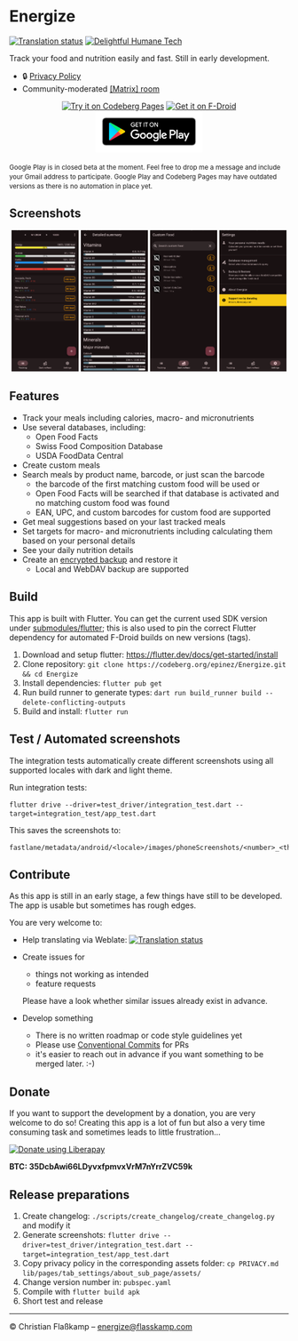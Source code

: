 # Energize

[![Translation status](https://hosted.weblate.org/widgets/energize/-/energize/svg-badge.svg)](https://hosted.weblate.org/engage/energize/) [![Delightful Humane Tech](https://codeberg.org/teaserbot-labs/delightful-humane-design/raw/branch/main/humane-tech-badge.svg)](https://codeberg.org/teaserbot-labs/delightful-humane-design)

Track your food and nutrition easily and fast. Still in early development.

  - 🔒 [Privacy Policy](PRIVACY.md)
  - Community-moderated [[Matrix] room](https://matrix.to/#/%23energize:matrix.org)

<p align="center">
  <a href="https://epinez.codeberg.page/projects/energize/index.html"><img src="https://codeberg.org/epinez/pages/raw/branch/main/try_on_codeberg_pages.png" alt="Try it on Codeberg Pages" height="75"></a>
  <a href="https://f-droid.org/packages/com.flasskamp.energize"><img src="https://fdroid.gitlab.io/artwork/badge/get-it-on.png" alt="Get it on F-Droid" height="75"></a>
  <a href="https://play.google.com/store/apps/details?id=com.flasskamp.energize"><img src="./docs/google-play-badge.png" alt="Get it on Google Play" height="75"></a>
</p>

<small>
Google Play is in closed beta at the moment. Feel free to drop me a message and include your Gmail address to participate. Google Play and Codeberg Pages may have outdated versions as there is no automation in place yet.
</small>

<br>

## Screenshots

<p align="center">
  <img src="./fastlane/metadata/android/en/images/phoneScreenshots/1_dark.png" width="24%"/>
  <img src="./fastlane/metadata/android/en/images/phoneScreenshots/2_dark.png" width="24%"/>
  <img src="./fastlane/metadata/android/en/images/phoneScreenshots/3_dark.png" width="24%"/>
  <img src="./fastlane/metadata/android/en/images/phoneScreenshots/4_dark.png" width="24%"/>
</p>

## Features

- Track your meals including calories, macro- and micronutrients
- Use several databases, including:
  - Open Food Facts
  - Swiss Food Composition Database
  - USDA FoodData Central
- Create custom meals
- Search meals by product name, barcode, or just scan the barcode
  - the barcode of the first matching custom food will be used or
  - Open Food Facts will be searched if that database is activated and no matching custom food was found
  - EAN, UPC, and custom barcodes for custom food are supported
- Get meal suggestions based on your last tracked meals
- Set targets for macro- and micronutrients including calculating them based on your personal details
- See your daily nutrition details
- Create an [encrypted backup](docs/backup-encryption/README.md) and restore it
  - Local and WebDAV backup are supported

## Build

This app is built with Flutter. You can get the current used SDK version under [submodules/flutter](submodules/flutter); this is also used to pin the correct Flutter dependency for automated F-Droid builds on new versions (tags).

1. Download and setup flutter: https://flutter.dev/docs/get-started/install
2. Clone repository: `git clone https://codeberg.org/epinez/Energize.git && cd Energize`
3. Install dependencies: `flutter pub get`
4. Run build runner to generate types: `dart run build_runner build --delete-conflicting-outputs`
5. Build and install: `flutter run`

## Test / Automated screenshots

The integration tests automatically create different screenshots using all supported locales with dark and light theme.

Run integration tests:

```
flutter drive --driver=test_driver/integration_test.dart --target=integration_test/app_test.dart
```

This saves the screenshots to:

```
fastlane/metadata/android/<locale>/images/phoneScreenshots/<number>_<theme>.png
```

## Contribute

As this app is still in an early stage, a few things have still to be developed. The app is usable but sometimes has rough edges.

You are very welcome to:

- Help translating via Weblate: [![Translation status](https://hosted.weblate.org/widgets/energize/-/energize/svg-badge.svg)](https://hosted.weblate.org/engage/energize/)
- Create issues for
  - things not working as intended
  - feature requests

  Please have a look whether similar issues already exist in advance.
- Develop something
    - There is no written roadmap or code style guidelines yet
    - Please use [Conventional Commits](https://www.conventionalcommits.org) for PRs
    - it's easier to reach out in advance if you want something to be merged later. :-)

## Donate

If you want to support the development by a donation, you are very welcome to do so! Creating this app is a lot of fun but also a very time consuming task and sometimes leads to little frustration...

[![Donate using Liberapay](https://liberapay.com/assets/widgets/donate.svg)](https://liberapay.com/epinez/donate)

**BTC: 35DcbAwi66LDyvxfpmvxVrM7nYrrZVC59k**

## Release preparations

1. Create changelog: `./scripts/create_changelog/create_changelog.py` and modify it
2. Generate screenshots: `flutter drive --driver=test_driver/integration_test.dart --target=integration_test/app_test.dart`
3. Copy privacy policy in the corresponding assets folder: `cp PRIVACY.md lib/pages/tab_settings/about_sub_page/assets/`
4. Change version number in: `pubspec.yaml`
5. Compile with `flutter build apk`
6. Short test and release

---

© Christian Flaßkamp – energize@flasskamp.com
